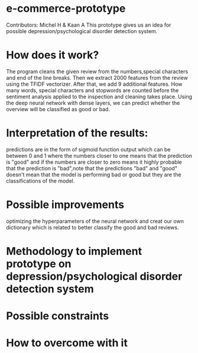 # e-commerce-prototype
Contributors: Michel H & Kaan A
This prototype gives us an idea for possible depression/psychological disorder detection system.
# How does it work?
The program cleans the given review from the numbers,special characters and end of the line breaks. Then we extract 2000 features from the review using the TFIDF vectorizer. After that, we add 9 additional features. How many words, special characters and stopwords are counted before the sentiment analysis applied to the inspection and cleaning takes place. Using the deep neural network with dense layers, we can predict whether the overview will be classified as good or bad.
# Interpretation of the results:
predictions are in the form of sigmoid function output which can be between 0 and 1
where the numbers closer to one means that the prediction is "good" and if the numbers are closer to zero means it highly probable that the prediction is "bad",note that the predictions "bad" and "good" doesn't mean that the model is performing bad or good but they are the classifications of the model.

# Possible improvements
optimizing the hyperparameters of the neural network and creat our own dictionary which is related to better classify the good and bad reviews.

# Methodology to implement prototype on depression/psychological disorder detection system

# Possible constraints

# How to overcome with it
